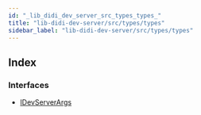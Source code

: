 ```yaml
---
id: "_lib_didi_dev_server_src_types_types_"
title: "lib-didi-dev-server/src/types/types"
sidebar_label: "lib-didi-dev-server/src/types/types"
---
```


## Index

### Interfaces

* [IDevServerArgs](../interfaces/_lib_didi_dev_server_src_types_types_.idevserverargs.md)
